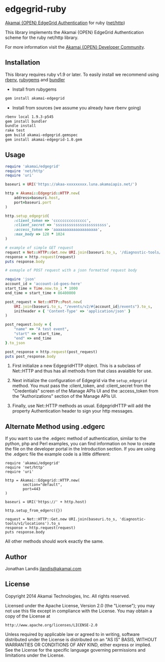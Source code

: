 edgegrid-ruby
=============
[Akamai {OPEN} EdgeGrid Authentication] for ruby ([net/http])

[Akamai {OPEN} EdgeGrid Authentication]: https://developer.akamai.com/introduction/Client_Auth.html
[net/http]: http://www.ruby-doc.org/stdlib-1.9.3/libdoc/net/http/rdoc/Net/HTTP.html

This library implements the Akamai {OPEN} EdgeGrid Authentication scheme for
the ruby net/http library.

For more information visit the [Akamai {OPEN} Developer Community](https://developer.akamai.com).

Installation
------------

This library requires ruby v1.9 or later.  To easily install we
recommend using [rbenv](https://github.com/sstephenson/rbenv), [rubygems](http://rubygems.org/) and [bundler](http://bundler.io/)

* Install from rubygems

```bash
gem install akamai-edgegrid
```

* Install from sources (we assume you already have rbenv going)

```bash
rbenv local 1.9.3-p545
gem install bundler
bundle install
rake test
gem build akamai-edgegrid.gemspec
gem install akamai-edgegrid-1.0.gem
```

Usage
-----

```ruby
require 'akamai/edgegrid'
require 'net/http'
require 'uri'

baseuri = URI('https://akaa-xxxxxxxxx.luna.akamaiapis.net/')

http = Akamai::Edgegrid::HTTP.new(
    address=baseuri.host,
    port=baseuri.port
)

http.setup_edgegrid(
    :client_token => 'ccccccccccccccc',
    :client_secret => 'sssssssssssssssssssssss',
    :access_token => 'aaaaaaaaaaaaaaaaaaaa',
    :max_body => 128 * 1024
)

# example of simple GET request
request = Net::HTTP::Get.new URI.join(baseuri.to_s, '/diagnostic-tools/v1/locations').to_s
response = http.request(request)
puts response.body

# exmaple of POST request with a json formatted request body

require 'json'
account_id = 'account-id-goes-here'
start_time = Time.now.to_i * 1000
end_time = start_time + 86400000

post_request = Net::HTTP::Post.new(
    URI.join(baseuri.to_s, "/events/v2/#{account_id}/events").to_s,
    initheader = { 'Content-Type' => 'application/json' }
)

post_request.body = {
    "name" => "A test event",
    "start" => start_time,
    "end" => end_time
}.to_json

post_response = http.request(post_request)
puts post_response.body
```

1. First initialize a new EdgegridHTTP object.  This is a subclass of
   Net::HTTP and thus has all methods from that class avaialble for use.

2. Next initialize the configuration of Edgegrid via the `setup_edgegrid`
   method.  You must pass the :client_token, and :client_secret from the
   "Credentials" screen of the Manage APIs UI and the :access_token
   from the "Authorizations" section of the Manage APIs UI.

3. Finally, use Net::HTTP methods as usual.  EdgegridHTTP will add 
   the property Authentication header to sign your http messages.

Alternate Method using .edgerc
------

If you want to use the .edgerc method of authentication, similar to the
python, php and Perl examples, you can find information on how to create
the file on the developer portal in the Introduction section.  If you 
are using the .edgerc file the example code is a little different:

```
require 'akamai/edgegrid'
require 'net/http'
require 'uri'

http = Akamai::Edgegrid::HTTP.new(
        section="default",
        port=443
)

baseuri = URI('https://' + http.host)

http.setup_from_edgerc({})

request = Net::HTTP::Get.new URI.join(baseuri.to_s, 'diagnostic-tools/v1/locations').to_s
response = http.request(request)
puts response.body

```

All other methods should work exactly the same.

Author
------

Jonathan Landis <jlandis@akamai.com>

License
-------

Copyright 2014 Akamai Technologies, Inc.  All rights reserved.

Licensed under the Apache License, Version 2.0 (the "License");
you may not use this file except in compliance with the License.
You may obtain a copy of the License at

    http://www.apache.org/licenses/LICENSE-2.0

Unless required by applicable law or agreed to in writing, software
distributed under the License is distributed on an "AS IS" BASIS,
WITHOUT WARRANTIES OR CONDITIONS OF ANY KIND, either express or implied.
See the License for the specific language governing permissions and
limitations under the License.
